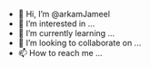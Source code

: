 - 👋 Hi, I’m @arkamJameel
- 👀 I’m interested in ...
- 🌱 I’m currently learning ...
- 💞️ I’m looking to collaborate on ...
- 📫 How to reach me ...

<!---
arkamJameel/arkamJameel is a ✨ special ✨ repository because its `README.md` (this file) appears on your GitHub profile.
You can click the Preview link to take a look at your changes.
--->
